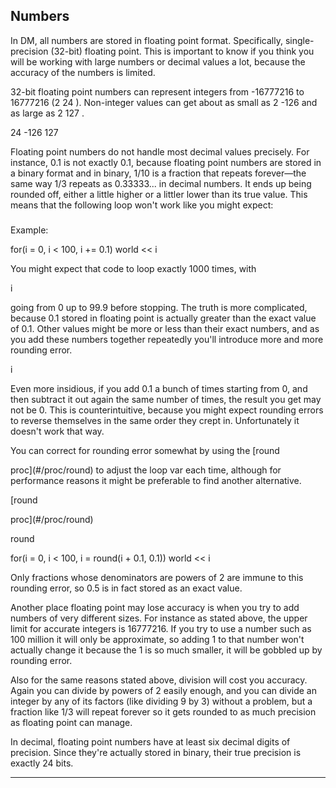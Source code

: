 

 Numbers
---------



 In DM, all numbers are stored in floating point format. Specifically,
single-precision (32-bit) floating point. This is important to know if you
think you will be working with large numbers or decimal values a lot, because
the accuracy of the numbers is limited.




 32-bit floating point numbers can represent integers from -16777216
to 16777216 (2
 24 
 ). Non-integer values can get about as small as
2
 -126 
 and as large as 2
 127 
 .



24
-126
127

 Floating point numbers do not handle most decimal values precisely. For
instance, 0.1 is not exactly 0.1, because floating point numbers are stored
in a binary format and in binary, 1/10 is a fraction that repeats
forever—the same way 1/3 repeats as 0.33333... in decimal numbers. It
ends up being rounded off, either a little higher or a littler lower than
its true value. This means that the following loop won't work like you might
expect:



### 
 Example:



 for(i = 0, i < 100, i += 0.1)
 world << i


 You might expect that code to loop exactly 1000 times, with
 
 i
 
 going from 0 up to 99.9 before stopping. The truth is more complicated,
because 0.1 stored in floating point is actually greater than the exact value
of 0.1. Other values might be more or less than their exact numbers, and as
you add these numbers together repeatedly you'll introduce more and more
rounding error.




 i


 Even more insidious, if you add 0.1 a bunch of times starting from 0, and
then subtract it out again the same number of times, the result you get may
not be 0. This is counterintuitive, because you might expect rounding errors
to reverse themselves in the same order they crept in. Unfortunately it
doesn't work that way.




 You can correct for rounding error somewhat by using the
 [round
 
 proc](#/proc/round) 
 to adjust the loop var each time,
although for performance reasons it might be preferable to find another
alternative.



[round
 
 proc](#/proc/round)

 round


 for(i = 0, i < 100, i = round(i + 0.1, 0.1))
 world << i


 Only fractions whose denominators are powers of 2 are immune to this
rounding error, so 0.5 is in fact stored as an exact value.




 Another place floating point may lose accuracy is when you try to add
numbers of very different sizes. For instance as stated above, the upper
limit for accurate integers is 16777216. If you try to use a number such
as 100 million it will only be approximate, so adding 1 to that number
won't actually change it because the 1 is so much smaller, it will be
gobbled up by rounding error.




 Also for the same reasons stated above, division will cost you
accuracy. Again you can divide by powers of 2 easily enough, and you can
divide an integer by any of its factors (like dividing 9 by 3) without a
problem, but a fraction like 1/3 will repeat forever so it gets rounded
to as much precision as floating point can manage.




 In decimal, floating point numbers have at least six decimal digits of
precision. Since they're actually stored in binary, their true precision
is exactly 24 bits.





---


